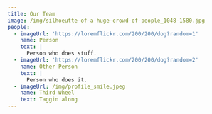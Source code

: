 ```yaml
---
title: Our Team
image: /img/silhoeutte-of-a-huge-crowd-of-people_1048-1580.jpg
people:
  - imageUrl: 'https://loremflickr.com/200/200/dog?random=1'
    name: Person
    text: |
      Person who does stuff.
  - imageUrl: 'https://loremflickr.com/200/200/dog?random=2'
    name: Other Person
    text: |
      Person who does it.
  - imageUrl: /img/profile_smile.jpeg
    name: Third Wheel
    text: Taggin along
---
```


